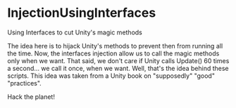 # InjectionUsingInterfaces
Using Interfaces to cut Unity's magic methods


The idea here is to hijack Unity's methods to prevent then from running all the time. Now, the interfaces injection allow us to call the magic methods only when we want. That said, we don't care if Unity calls Update() 60 times a second... we call it once, when we want. Well, that's the idea behind these scripts. This idea was taken from a Unity book on "supposedly" "good" "practices".

Hack the planet!
